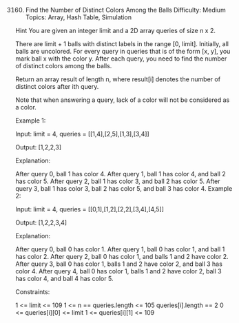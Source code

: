 3160. Find the Number of Distinct Colors Among the Balls
Difficulty: Medium
Topics: Array, Hash Table, Simulation

Hint
You are given an integer limit and a 2D array queries of size n x 2.

There are limit + 1 balls with distinct labels in the range [0, limit]. Initially, all balls are uncolored. For every query in queries that is of the form [x, y], you mark ball x with the color y. After each query, you need to find the number of distinct colors among the balls.

Return an array result of length n, where result[i] denotes the number of distinct colors after ith query.

Note that when answering a query, lack of a color will not be considered as a color.

 

Example 1:

Input: limit = 4, queries = [[1,4],[2,5],[1,3],[3,4]]

Output: [1,2,2,3]

Explanation:



After query 0, ball 1 has color 4.
After query 1, ball 1 has color 4, and ball 2 has color 5.
After query 2, ball 1 has color 3, and ball 2 has color 5.
After query 3, ball 1 has color 3, ball 2 has color 5, and ball 3 has color 4.
Example 2:

Input: limit = 4, queries = [[0,1],[1,2],[2,2],[3,4],[4,5]]

Output: [1,2,2,3,4]

Explanation:



After query 0, ball 0 has color 1.
After query 1, ball 0 has color 1, and ball 1 has color 2.
After query 2, ball 0 has color 1, and balls 1 and 2 have color 2.
After query 3, ball 0 has color 1, balls 1 and 2 have color 2, and ball 3 has color 4.
After query 4, ball 0 has color 1, balls 1 and 2 have color 2, ball 3 has color 4, and ball 4 has color 5.
 

Constraints:

1 <= limit <= 109
1 <= n == queries.length <= 105
queries[i].length == 2
0 <= queries[i][0] <= limit
1 <= queries[i][1] <= 109